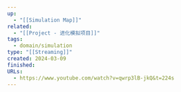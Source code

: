 ```yaml
---
up:
  - "[[Simulation Map]]"
related:
  - "[[Project - 进化模拟项目]]"
tags:
  - domain/simulation
type: "[[Streaming]]"
created: 2024-03-09
finished: 
URLs:
  - https://www.youtube.com/watch?v=qwrp3lB-jkQ&t=224s
---
```

